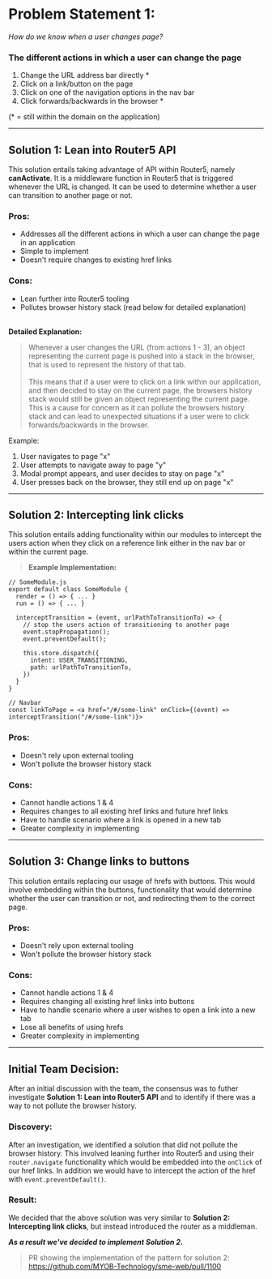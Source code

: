 # Problem Statement 1: 
*How do we know when a user changes page?*

### The different actions in which a user can change the page
1. Change the URL address bar directly *
2. Click on a link/button on the page
3. Click on one of the navigation options in the nav bar
4. Click forwards/backwards in the browser *

(* = still within the domain on the application)

--- 

## Solution 1: Lean into Router5 API
This solution entails taking advantage of API within Router5, namely **canActivate**. It is a middleware function in Router5 that is triggered whenever the URL is changed. It can be used to determine whether a user can transition to another page or not. 

### Pros:
- Addresses all the different actions in which a user can change the page in an application
- Simple to implement
- Doesn't require changes to existing href links

### Cons: 
- Lean further into Router5 tooling
- Pollutes browser history stack (read below for detailed explanation)  
  

<br/>**Detailed Explanation:**    
>Whenever a user changes the URL (from actions 1 - 3), an object representing the current page is pushed into a stack in the browser, that is used to represent the history of that tab.   
<br/>This means that if a user were to click on a link within our application, and then decided to stay on the current page, the browsers history stack would still be given an object representing the current page. This is a cause for concern as it can pollute the browsers history stack and can lead to unexpected situations if a user were to click forwards/backwards in the browser. 

Example:
1. User navigates to page "x" 
2. User attempts to navigate away to page "y"
3. Modal prompt appears, and user decides to stay on page "x"
4. User presses back on the browser, they still end up on page "x"


--- 

## Solution 2: Intercepting link clicks
This solution entails adding functionality within our modules to intercept the users action when they click on a reference link either in the nav bar or within the current page. 

> **Example Implementation:**
```
// SomeModule.js
export default class SomeModule {
  render = () => { ... }
  run = () => { ... }
  
  interceptTransition = (event, urlPathToTransitionTo) => {
    // stop the users action of transitioning to another page
    event.stopPropagation();
    event.preventDefault();

    this.store.dispatch({
      intent: USER_TRANSITIONING,
      path: urlPathToTransitionTo,
    })
  }
} 

// Navbar
const linkToPage = <a href="/#/some-link" onClick={(event) => interceptTransition("/#/some-link")}>
```

### Pros:
- Doesn't rely upon external tooling
- Won't pollute the browser history stack

### Cons: 
- Cannot handle actions 1 & 4
- Requires changes to all existing href links and future href links
- Have to handle scenario where a link is opened in a new tab
- Greater complexity in implementing 
  
---

## Solution 3: Change links to buttons
This solution entails replacing our usage of hrefs with buttons. This would involve embedding within the buttons, functionality that would determine whether the user can transition or not, and redirecting them to the correct page. 

### Pros:
- Doesn't rely upon external tooling
- Won't pollute the browser history stack

### Cons: 
- Cannot handle actions 1 & 4
- Requires changing all existing href links into buttons
- Have to handle scenario where a user wishes to open a link into a new tab
- Lose all benefits of using hrefs
- Greater complexity in implementing

---

## Initial Team Decision: 

After an initial discussion with the team, the consensus was to futher investigate **Solution 1: Lean into Router5 API** and to identify if there was a way to not pollute the browser history. 

### Discovery: 

After an investigation, we identified a solution that did not pollute the browser history. This involved leaning further into Router5 and using their ```router.navigate``` functionality which would be embedded into the ```onClick``` of our href links. In addition we would have to intercept the action of the href with ```event.preventDefault()```. 

### Result:

We decided that the above solution was very similar to **Solution 2: Intercepting link clicks**, but instead introduced the router as a middleman.   

***As a result we've decided to implement Solution 2.***
> PR showing the implementation of the pattern for solution 2: https://github.com/MYOB-Technology/sme-web/pull/1100

